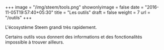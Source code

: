 +++
image = "/img/steem/tools.png"
showonlyimage = false
date = "2016-11-05T19:57:40+05:30"
title = "Les outils"
draft = false
weight = 7
url = "/outils"
+++

L'écosystème Steem grandi très rapidement.  

Certains outils vous donnent des informations et des fonctionalités impossible à trouver ailleurs.
<!--more-->

